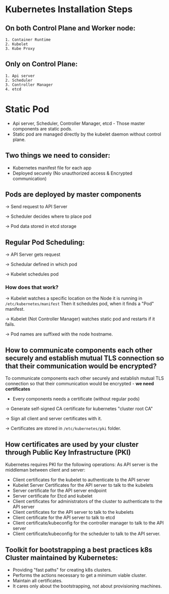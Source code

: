 # Kubernetes Installation Steps

## On both Control Plane and Worker node:
    1. Container Runtime
    2. Kubelet
    3. Kube Proxy

## Only on Control Plane:
    1. Api server
    2. Scheduler 
    3. Controller Manager
    4. etcd 

# Static Pod
- Api server, Scheduler, Controller Manager, etcd - Those master components are static pods. 
- Static pod are managed directly by the kubelet daemon without control plane.


## Two things we need to consider:
- Kubernetes manifest file for each app
- Deployed securely (No unauthorized access & Encrypted communication)

## Pods are deployed by master components
-> Send request to API Server

-> Scheduler decides where to place pod

-> Pod data stored in etcd storage


## Regular Pod Scheduling:
-> API Server gets request 

-> Schedular defined in which pod

-> Kubelet schedules pod

### How does that work?
-> Kubelet watches a specific location on the Node it is running in  ``` /etc/kubernetes/manifest ``` Then it schedules pod, when it finds a "Pod" manifest.

-> Kubelet (Not Controller Manager) watches static pod and restarts if it fails.

-> Pod names are suffixed with the node hostname. 


## How to communicate components each other securely and establish mutual TLS connection so that their communication would be encrypted?
To communicate components each other securely and establish mutual TLS connection so that their communication would be encrypted - **we need certificates**

- Every components needs a certificate (without regular pods)

-> Generate self-signed CA certificate for kubernetes "cluster root CA"

-> Sign all client and server certificates with it.

-> Certificates are stored in ``` /etc/kubernetes/pki ``` folder.


## How certificates are used by your cluster through Public Key Infrastructure (PKI)
Kubernetes requires PKI for the following operations:
As API server is the middleman between client and server:

- Client certificates for the kubelet to authenticate to the API server
- Kubelet Server Certificates for the API server to talk to the kubelets
- Server certificate for the API server endpoint
- Server certificate for Etcd and kubelet
- Client certificates for administrators of the cluster to authenticate to the API server
- Client certificates for the API server to talk to the kubelets
- Client certificate for the API server to talk to etcd
- Client certificate/kubeconfig for the controller manager to talk to the API server
- Client certificate/kubeconfig for the scheduler to talk to the API server.

## Toolkit for bootstrapping a best practices k8s Cluster maintained by Kubernetes:
- Providing "fast paths" for creating k8s clusters.
- Performs the actions necessary to get a minimum viable cluster.
- Maintain all certificates.
- It cares only about the bootstrapping, not about provisioning machines.